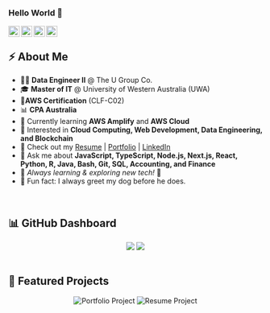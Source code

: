 ### Hello World 👋

<a href="https://linkedin.com/in/hui-xin-yang">
  <img align="left" alt="Huixin Yang LinkedIn" width="22px" src="https://img.icons8.com/nolan/512/linkedin-circled.png"/>
</a> 
<a href="https://huixin-tw.github.io/Resume">
  <img align="left" alt="Huixin Yang Github" width="22px" src="https://img.icons8.com/nolan/512/github.png"/>
</a>  
<a href="mailto:huixin.yang.tw@gmail.com">
  <img align="left" alt="Huixin Yang Email" width="22px" src="https://img.icons8.com/nolan/512/apple-mail.png"/>
</a> 
<a href="https://www.huixinyang.com">
  <img align="left" alt="Huixin Yang Portfolio" width="22px" src="https://img.icons8.com/nolan/512/web.png"/>
</a>  

<!--
<a href="https://huixin.notion.site">
  <img align="left" alt="Huixin Yang Notion" width="22px" src="https://img.icons8.com/nolan/512/notion.png"/>
</a> 
-->

<!--
**HUIXIN-TW/HUIXIN-TW** is a ✨ _special_ ✨ repository because its `README.md` (this file) appears on your GitHub profile.
-->

</br>

## ⚡️ About Me
- 👩‍💻 **Data Engineer II** @ The U Group Co.
- 🎓 **Master of IT** @ University of Western Australia (UWA)
- 🏅**AWS Certification** (CLF-C02)
- 📊 **CPA Australia**
- 🌱 Currently learning **AWS Amplify** and **AWS Cloud**
- 🎯 Interested in **Cloud Computing, Web Development, Data Engineering, and Blockchain**
- 📝 Check out my [Resume](https://huixin-tw.github.io/Resume/) | [Portfolio](https://www.huixinyang.com/) | [LinkedIn](https://linkedin.com/in/hui-xin-yang)
- 💬 Ask me about **JavaScript, TypeScript, Node.js, Next.js, React, Python, R, Java, Bash, Git, SQL, Accounting, and Finance**
- 📌 *Always learning & exploring new tech!* 🚀
- 🐶 Fun fact: I always greet my dog before he does.  

</br>

## 📊 GitHub Dashboard
<div align="center">
  <img src="https://github-profile-summary-cards.vercel.app/api/cards/profile-details?username=HUIXIN-TW&theme=transparent" />
  <img src="https://github-readme-streak-stats.herokuapp.com/?user=HUIXIN-TW&theme=transparent" />
</div>

</br>

## 📍 Featured Projects
<div align="center">
  <img src="https://github-readme-stats.vercel.app/api/pin/?username=HUIXIN-TW&repo=portfolio" alt="Portfolio Project" />
  <img src="https://github-readme-stats.vercel.app/api/pin/?username=HUIXIN-TW&repo=Resume" alt="Resume Project" />
</div>
